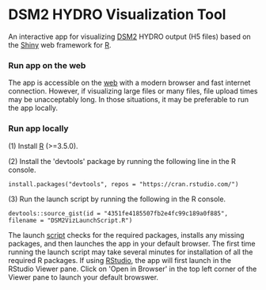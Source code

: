 # DSM2 HYDRO Visualization Tool

An interactive app for visualizing [DSM2](http://baydeltaoffice.water.ca.gov/modeling/deltamodeling/models/dsm2/dsm2.cfm) HYDRO output (H5 files) based on the [Shiny](https://shiny.rstudio.com/) web framework for [R](https://www.r-project.org/).

### Run app on the web

The app is accessible on the [web](https://fishsciences.shinyapps.io/dsm2-hydro-visualization/) with a modern browser and fast internet connection. However, if visualizing large files or many files, file upload times may be unacceptably long. In those situations, it may be preferable to run the app locally.

### Run app locally

(1) Install [R](https://cran.rstudio.com/) (>=3.5.0).

(2) Install the 'devtools' package by running the following line in the R console.
```
install.packages("devtools", repos = "https://cran.rstudio.com/")
```

(3) Run the launch script by running the following in the R console.
```
devtools::source_gist(id = "4351fe4185507fb2e4fc99c189a0f885", filename = "DSM2VizLaunchScript.R")
```
The launch [script](https://gist.github.com/hinkelman/4351fe4185507fb2e4fc99c189a0f885) checks for the required packages, installs any missing packages, and then launches the app in your default browser. The first time running the launch script may take several minutes for installation of all the required R packages. If using [RStudio](https://www.rstudio.com/), the app will first launch in the RStudio Viewer pane. Click on 'Open in Browser' in the top left corner of the Viewer pane to launch your default browswer.


